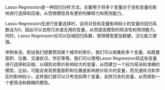 Lasso Regression是一种回归分析方法，主要用于将多个变量对于目标变量的影响进行选择和压缩，从而使模型具有更好的解释力和预测能力。

Lasso Regression在进行变量选择时，会将对目标变量影响较小的变量的回归系数设为0，因此可以去除冗余或无用的变量，从而提高模型的简洁性和预测能力。同时，Lasso Regression也可以压缩回归系数，使得模型更加稳健，泛化能力更强。

举例来说，假设我们想要预测某个城市的房价，我们可以收集到多个变量，如房屋面积、位置、交通状况、学区等等。我们可以使用Lasso Regression将这些变量进行选择和压缩，以得到对房价影响较大的变量，从而建立一个较为简洁和准确的模型。比如，可能会发现房屋面积和位置是影响房价较大的变量，而交通状况和学区的影响较小，这样我们就可以只考虑前两个变量，去除冗余的变量，从而得到一个更简洁和精确的模型。